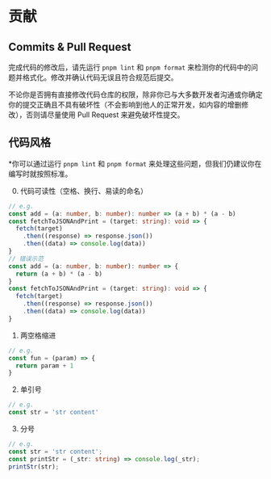 # 贡献

## Commits & Pull Request

完成代码的修改后，请先运行 `pnpm lint` 和 `pnpm format` 来检测你的代码中的问题并格式化。修改并确认代码无误且符合规范后提交。

不论你是否拥有直接修改代码仓库的权限，除非你已与大多数开发者沟通或你确定你的提交正确且不具有破坏性（不会影响到他人的正常开发，如内容的增删修改），否则请尽量使用 Pull Request 来避免破坏性提交。

## 代码风格

\*你可以通过运行 `pnpm lint` 和 `pnpm format` 来处理这些问题，但我们仍建议你在编写时就按照标准。

0. 代码可读性（空格、换行、易读的命名）

```typescript
// e.g.
const add = (a: number, b: number): number => (a + b) * (a - b)
const fetchToJSONAndPrint = (target: string): void => {
  fetch(target)
    .then((response) => response.json())
    .then((data) => console.log(data))
}
// 错误示范
const add = (a: number, b: number): number => {
  return (a + b) * (a - b)
}
const fetchToJSONAndPrint = (target: string): void => {
  fetch(target)
    .then((response) => response.json())
    .then((data) => console.log(data))
}
```

1. 两空格缩进

```typescript
// e.g.
const fun = (param) => {
  return param + 1
}
```

2. 单引号

```typescript
// e.g.
const str = 'str content'
```

3. 分号

```typescript
// e.g.
const str = 'str content';
const printStr = (_str: string) => console.log(_str);
printStr(str);
```
